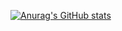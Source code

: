 [![Anurag's GitHub stats](https://readme-template-kappa.vercel.app/api?username=ki-ki13)](https://github.com/anuraghazra/github-readme-stats)

